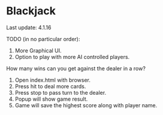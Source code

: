 # Blackjack
Last update: 4.1.16

TODO (in no particular order):

1. More Graphical UI.
2. Option to play with more AI controlled players.

How many wins can you get against the dealer in a row?

1. Open index.html with browser.
2. Press hit to deal more cards.
3. Press stop to pass turn to the dealer.
4. Popup will show game result.
5. Game will save the highest score along with player name.
